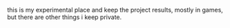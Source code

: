 this is my experimental place and keep the project results, mostly in games, but there are other things i keep private.
